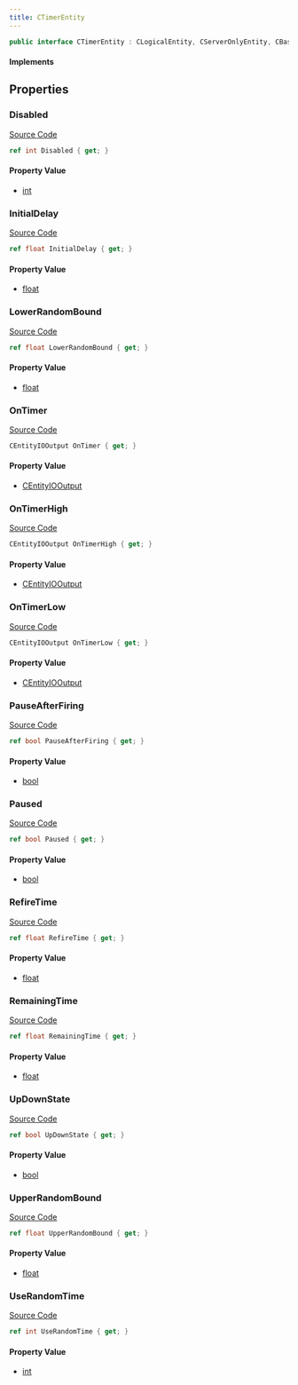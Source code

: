 ```yaml
---
title: CTimerEntity
---
```


```csharp
public interface CTimerEntity : CLogicalEntity, CServerOnlyEntity, CBaseEntity, CEntityInstance, ISchemaClass<CEntityInstance>, ISchemaClass<CBaseEntity>, ISchemaClass<CServerOnlyEntity>, ISchemaClass<CLogicalEntity>, ISchemaClass<CTimerEntity>, ISchemaField, ISchemaClass, INativeHandle
```

#### Implements

## Properties

### Disabled

[Source Code](https://github.com/swiftly-solution/swiftlys2/blob/main/managed/src/SwiftlyS2.Generated/Schemas/Interfaces/CTimerEntity.cs#L23)

```csharp
ref int Disabled { get; }
```

#### Property Value

- [int](https://learn.microsoft.com/dotnet/api/system.int32)

### InitialDelay

[Source Code](https://github.com/swiftly-solution/swiftlys2/blob/main/managed/src/SwiftlyS2.Generated/Schemas/Interfaces/CTimerEntity.cs#L25)

```csharp
ref float InitialDelay { get; }
```

#### Property Value

- [float](https://learn.microsoft.com/dotnet/api/system.single)

### LowerRandomBound

[Source Code](https://github.com/swiftly-solution/swiftlys2/blob/main/managed/src/SwiftlyS2.Generated/Schemas/Interfaces/CTimerEntity.cs#L35)

```csharp
ref float LowerRandomBound { get; }
```

#### Property Value

- [float](https://learn.microsoft.com/dotnet/api/system.single)

### OnTimer

[Source Code](https://github.com/swiftly-solution/swiftlys2/blob/main/managed/src/SwiftlyS2.Generated/Schemas/Interfaces/CTimerEntity.cs#L17)

```csharp
CEntityIOOutput OnTimer { get; }
```

#### Property Value

- [CEntityIOOutput](/docs/api/shared/schemadefinitions/centityiooutput)

### OnTimerHigh

[Source Code](https://github.com/swiftly-solution/swiftlys2/blob/main/managed/src/SwiftlyS2.Generated/Schemas/Interfaces/CTimerEntity.cs#L19)

```csharp
CEntityIOOutput OnTimerHigh { get; }
```

#### Property Value

- [CEntityIOOutput](/docs/api/shared/schemadefinitions/centityiooutput)

### OnTimerLow

[Source Code](https://github.com/swiftly-solution/swiftlys2/blob/main/managed/src/SwiftlyS2.Generated/Schemas/Interfaces/CTimerEntity.cs#L21)

```csharp
CEntityIOOutput OnTimerLow { get; }
```

#### Property Value

- [CEntityIOOutput](/docs/api/shared/schemadefinitions/centityiooutput)

### PauseAfterFiring

[Source Code](https://github.com/swiftly-solution/swiftlys2/blob/main/managed/src/SwiftlyS2.Generated/Schemas/Interfaces/CTimerEntity.cs#L33)

```csharp
ref bool PauseAfterFiring { get; }
```

#### Property Value

- [bool](https://learn.microsoft.com/dotnet/api/system.boolean)

### Paused

[Source Code](https://github.com/swiftly-solution/swiftlys2/blob/main/managed/src/SwiftlyS2.Generated/Schemas/Interfaces/CTimerEntity.cs#L41)

```csharp
ref bool Paused { get; }
```

#### Property Value

- [bool](https://learn.microsoft.com/dotnet/api/system.boolean)

### RefireTime

[Source Code](https://github.com/swiftly-solution/swiftlys2/blob/main/managed/src/SwiftlyS2.Generated/Schemas/Interfaces/CTimerEntity.cs#L27)

```csharp
ref float RefireTime { get; }
```

#### Property Value

- [float](https://learn.microsoft.com/dotnet/api/system.single)

### RemainingTime

[Source Code](https://github.com/swiftly-solution/swiftlys2/blob/main/managed/src/SwiftlyS2.Generated/Schemas/Interfaces/CTimerEntity.cs#L39)

```csharp
ref float RemainingTime { get; }
```

#### Property Value

- [float](https://learn.microsoft.com/dotnet/api/system.single)

### UpDownState

[Source Code](https://github.com/swiftly-solution/swiftlys2/blob/main/managed/src/SwiftlyS2.Generated/Schemas/Interfaces/CTimerEntity.cs#L29)

```csharp
ref bool UpDownState { get; }
```

#### Property Value

- [bool](https://learn.microsoft.com/dotnet/api/system.boolean)

### UpperRandomBound

[Source Code](https://github.com/swiftly-solution/swiftlys2/blob/main/managed/src/SwiftlyS2.Generated/Schemas/Interfaces/CTimerEntity.cs#L37)

```csharp
ref float UpperRandomBound { get; }
```

#### Property Value

- [float](https://learn.microsoft.com/dotnet/api/system.single)

### UseRandomTime

[Source Code](https://github.com/swiftly-solution/swiftlys2/blob/main/managed/src/SwiftlyS2.Generated/Schemas/Interfaces/CTimerEntity.cs#L31)

```csharp
ref int UseRandomTime { get; }
```

#### Property Value

- [int](https://learn.microsoft.com/dotnet/api/system.int32)

